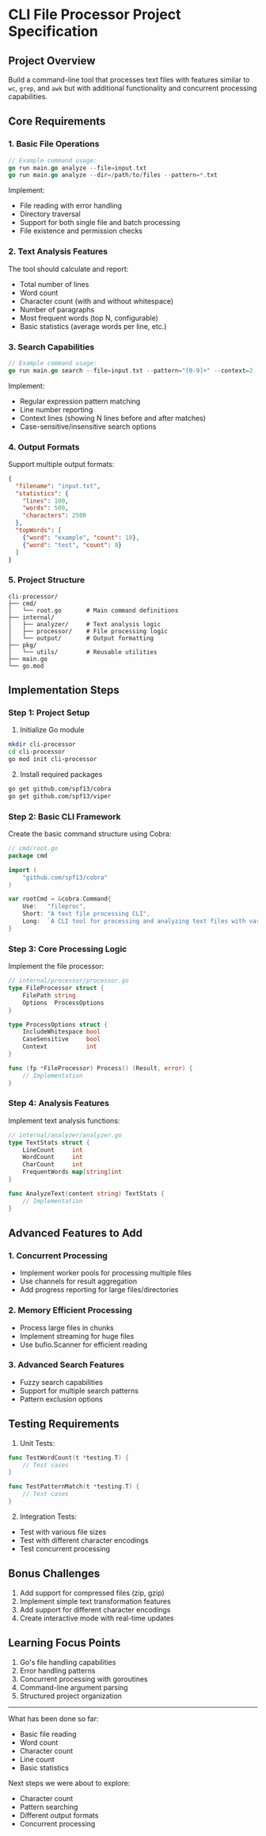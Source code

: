 # CLI File Processor Project Specification

## Project Overview
Build a command-line tool that processes text files with features similar to `wc`, `grep`, and `awk` but with additional functionality and concurrent processing capabilities.

## Core Requirements

### 1. Basic File Operations
```go
// Example command usage:
go run main.go analyze --file=input.txt
go run main.go analyze --dir=/path/to/files --pattern=*.txt
```

Implement:
- File reading with error handling
- Directory traversal
- Support for both single file and batch processing
- File existence and permission checks

### 2. Text Analysis Features
The tool should calculate and report:
- Total number of lines
- Word count
- Character count (with and without whitespace)
- Number of paragraphs
- Most frequent words (top N, configurable)
- Basic statistics (average words per line, etc.)

### 3. Search Capabilities
```go
// Example command usage:
go run main.go search --file=input.txt --pattern="[0-9]+" --context=2
```

Implement:
- Regular expression pattern matching
- Line number reporting
- Context lines (showing N lines before and after matches)
- Case-sensitive/insensitive search options

### 4. Output Formats
Support multiple output formats:
```json
{
  "filename": "input.txt",
  "statistics": {
    "lines": 100,
    "words": 500,
    "characters": 2500
  },
  "topWords": [
    {"word": "example", "count": 10},
    {"word": "test", "count": 8}
  ]
}
```

### 5. Project Structure
```
cli-processor/
├── cmd/
│   └── root.go       # Main command definitions
├── internal/
│   ├── analyzer/     # Text analysis logic
│   ├── processor/    # File processing logic
│   └── output/       # Output formatting
├── pkg/
│   └── utils/        # Reusable utilities
├── main.go
└── go.mod
```

## Implementation Steps

### Step 1: Project Setup
1. Initialize Go module
```bash
mkdir cli-processor
cd cli-processor
go mod init cli-processor
```

2. Install required packages
```bash
go get github.com/spf13/cobra
go get github.com/spf13/viper
```

### Step 2: Basic CLI Framework
Create the basic command structure using Cobra:
```go
// cmd/root.go
package cmd

import (
    "github.com/spf13/cobra"
)

var rootCmd = &cobra.Command{
    Use:   "fileproc",
    Short: "A text file processing CLI",
    Long:  `A CLI tool for processing and analyzing text files with various options`,
}
```

### Step 3: Core Processing Logic
Implement the file processor:
```go
// internal/processor/processor.go
type FileProcessor struct {
    FilePath string
    Options  ProcessOptions
}

type ProcessOptions struct {
    IncludeWhitespace bool
    CaseSensitive     bool
    Context           int
}

func (fp *FileProcessor) Process() (Result, error) {
    // Implementation
}
```

### Step 4: Analysis Features
Implement text analysis functions:
```go
// internal/analyzer/analyzer.go
type TextStats struct {
    LineCount     int
    WordCount     int
    CharCount     int
    FrequentWords map[string]int
}

func AnalyzeText(content string) TextStats {
    // Implementation
}
```

## Advanced Features to Add

### 1. Concurrent Processing
- Implement worker pools for processing multiple files
- Use channels for result aggregation
- Add progress reporting for large files/directories

### 2. Memory Efficient Processing
- Process large files in chunks
- Implement streaming for huge files
- Use bufio.Scanner for efficient reading

### 3. Advanced Search Features
- Fuzzy search capabilities
- Support for multiple search patterns
- Pattern exclusion options

## Testing Requirements

1. Unit Tests:
```go
func TestWordCount(t *testing.T) {
    // Test cases
}

func TestPatternMatch(t *testing.T) {
    // Test cases
}
```

2. Integration Tests:
- Test with various file sizes
- Test with different character encodings
- Test concurrent processing

## Bonus Challenges
1. Add support for compressed files (zip, gzip)
2. Implement simple text transformation features
3. Add support for different character encodings
4. Create interactive mode with real-time updates

## Learning Focus Points
1. Go's file handling capabilities
2. Error handling patterns
3. Concurrent processing with goroutines
4. Command-line argument parsing
5. Structured project organization

***

What has been done so far:
- Basic file reading
- Word count
- Character count
- Line count
- Basic statistics

Next steps we were about to explore:
- Character count
- Pattern searching
- Different output formats
- Concurrent processing
